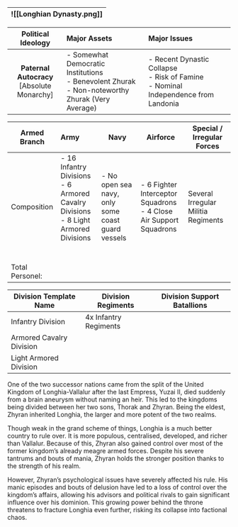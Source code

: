 
| ![[Longhian Dynasty.png]] |
| ------------------------- |

|            **Political Ideology**             | **Major Assets**                                                                                    | Major Issues                                                                           |
| :-------------------------------------------: | :-------------------------------------------------------------------------------------------------- | :------------------------------------------------------------------------------------- |
| **Paternal Autocracy**<br>[Absolute Monarchy] | - Somewhat Democratic Institutions<br>- Benevolent Zhurak<br>- Non-noteworthy Zhurak (Very Average) | - Recent Dynastic Collapse<br>- Risk of Famine<br>- Nominal Independence from Landonia |

| Armed Branch    | Army                                                                                                | Navy                                              | Airforce                                                             | Special / Irregular Forces          |
| --------------- | :-------------------------------------------------------------------------------------------------- | ------------------------------------------------- | -------------------------------------------------------------------- | ----------------------------------- |
| Composition     | - 16 Infantry Divisions<br>- 6 Armored Cavalry Divisions<br>- 8 Light Armored Divisions<br><br><br> | - No open sea navy, only some coast guard vessels | - 6 Fighter Interceptor Squadrons<br>- 4 Close Air Support Squadrons | Several Irregular Militia Regiments |
| Total Personel: |                                                                                                     |                                                   |                                                                      |                                     |

| Division Template Name   | Division Regiments    | Division Support Batallions |
| ------------------------ | --------------------- | --------------------------- |
| Infantry Division        | 4x Infantry Regiments |                             |
| Armored Cavalry Division |                       |                             |
| Light Armored Division   |                       |                             |
One of the two successor nations came from the split of the United Kingdom of Longhia-Vallalur after the last Empress, Yuzai II, died suddenly from a brain aneurysm without naming an heir. This led to the kingdoms being divided between her two sons, Thorak and Zhyran. Being the eldest, Zhyran inherited Longhia, the larger and more potent of the two realms.

Though weak in the grand scheme of things, Longhia is a much better country to rule over. It is more populous, centralised, developed, and richer than Vallalur. Because of this, Zhyran also gained control over most of the former kingdom’s already meagre armed forces. Despite his severe tantrums and bouts of mania, Zhyran holds the stronger position thanks to the strength of his realm.

However, Zhyran’s psychological issues have severely affected his rule. His manic episodes and bouts of delusion have led to a loss of control over the kingdom’s affairs, allowing his advisors and political rivals to gain significant influence over his dominion. This growing power behind the throne threatens to fracture Longhia even further, risking its collapse into factional chaos.